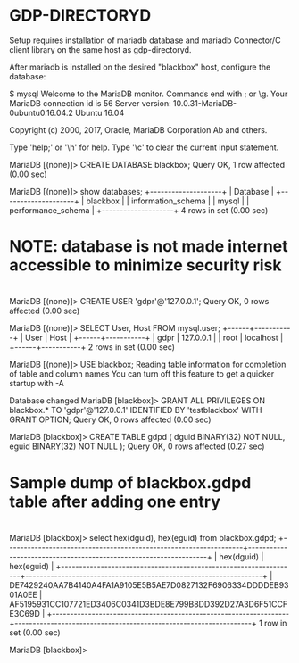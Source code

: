 # GDP-DIRECTORYD

Setup requires installation of mariadb database and mariadb
Connector/C client library on the same host as gdp-directoryd.

After mariadb is installed on the desired "blackbox" host,
configure the database:

$ mysql
Welcome to the MariaDB monitor.  Commands end with ; or \g.
Your MariaDB connection id is 56
Server version: 10.0.31-MariaDB-0ubuntu0.16.04.2 Ubuntu 16.04

Copyright (c) 2000, 2017, Oracle, MariaDB Corporation Ab and others.

Type 'help;' or '\h' for help. Type '\c' to clear the current input statement.

MariaDB [(none)]> CREATE DATABASE blackbox;
Query OK, 1 row affected (0.00 sec)

MariaDB [(none)]> show databases;
+--------------------+
| Database           |
+--------------------+
| blackbox           |
| information_schema |
| mysql              |
| performance_schema |
+--------------------+
4 rows in set (0.00 sec)

#
# NOTE: database is not made internet accessible to minimize security risk
#
MariaDB [(none)]> CREATE USER 'gdpr'@'127.0.0.1';
Query OK, 0 rows affected (0.00 sec)

MariaDB [(none)]> SELECT User, Host FROM mysql.user;
+------+-----------+
| User | Host      |
+------+-----------+
| gdpr | 127.0.0.1 |
| root | localhost |
+------+-----------+
2 rows in set (0.00 sec)

MariaDB [(none)]> USE blackbox;
Reading table information for completion of table and column names
You can turn off this feature to get a quicker startup with -A

Database changed
MariaDB [blackbox]> GRANT ALL PRIVILEGES ON blackbox.* TO 'gdpr'@'127.0.0.1' IDENTIFIED BY 'testblackbox' WITH GRANT OPTION;
Query OK, 0 rows affected (0.00 sec)

MariaDB [blackbox]> CREATE TABLE gdpd ( dguid BINARY(32) NOT NULL, eguid BINARY(32) NOT NULL );
Query OK, 0 rows affected (0.27 sec)

#
# Sample dump of blackbox.gdpd table after adding one entry
#

MariaDB [blackbox]> select hex(dguid), hex(eguid) from blackbox.gdpd;
+------------------------------------------------------------------+------------------------------------------------------------------+
| hex(dguid)                                                       | hex(eguid)                                                       |
+------------------------------------------------------------------+------------------------------------------------------------------+
| DE7429240AA7B4140A4FA1A9105E5B5AE7D0827132F6906334DDDDEB9301A0EE | AF5195931CC107721ED3406C0341D3BDE8E799B8DD392D27A3D6F51CCFE3C69D |
+------------------------------------------------------------------+------------------------------------------------------------------+
1 row in set (0.00 sec)

MariaDB [blackbox]> 
